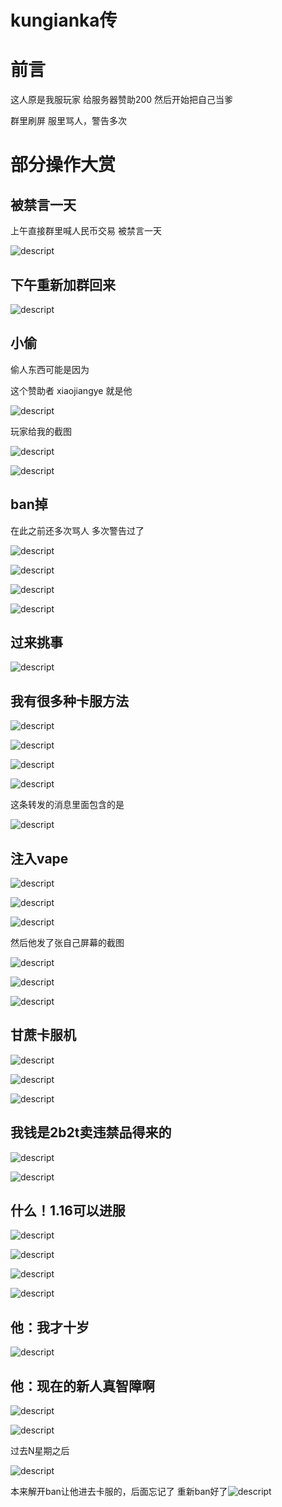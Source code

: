 # kungianka传

# 前言

这人原是我服玩家 给服务器赞助200 然后开始把自己当爹

群里刷屏 服里骂人，警告多次

# 部分操作大赏

## 被禁言一天

上午直接群里喊人民币交易 被禁言一天

![descript](/others/kungianka传/20240217202231_0.png)

## 下午重新加群回来

![descript](/others/kungianka传/20240217202231_1.png)

## 小偷

偷人东西可能是因为

这个赞助者 xiaojiangye 就是他

![descript](/others/kungianka传/20240217202231_2.png)

玩家给我的截图

![descript](/others/kungianka传/20240217202231_3.png)

![descript](/others/kungianka传/20240217202231_4.png)

## ban掉

在此之前还多次骂人 多次警告过了

![descript](/others/kungianka传/20240217202231_5.png)

![descript](/others/kungianka传/20240217202231_6.png)

![descript](/others/kungianka传/20240217202231_7.png)

![descript](/others/kungianka传/20240217202231_8.png)

## 过来挑事

![descript](/others/kungianka传/20240217202231_9.png)

## 我有很多种卡服方法

![descript](/others/kungianka传/20240217202231_10.png)

![descript](/others/kungianka传/20240217202231_11.png)

![descript](/others/kungianka传/20240217202231_12.png)

![descript](/others/kungianka传/20240217202231_13.png)

这条转发的消息里面包含的是

![descript](/others/kungianka传/20240217202231_14.png)

## 注入vape

![descript](/others/kungianka传/20240217202231_15.png)

![descript](/others/kungianka传/20240217202231_16.png)

![descript](/others/kungianka传/20240217202231_17.png)

然后他发了张自己屏幕的截图

![descript](/others/kungianka传/20240217202231_18.png)

![descript](/others/kungianka传/20240217202231_19.png)

![descript](/others/kungianka传/20240217202231_20.png)

## 甘蔗卡服机

![descript](/others/kungianka传/20240217202231_21.png)

![descript](/others/kungianka传/20240217202231_22.png)

![descript](/others/kungianka传/20240217202231_23.png)

## 我钱是2b2t卖违禁品得来的

![descript](/others/kungianka传/20240217202231_24.png)

![descript](/others/kungianka传/20240217202231_25.png)

## 什么！1\.16可以进服

![descript](/others/kungianka传/20240217202231_26.png)

![descript](/others/kungianka传/20240217202231_27.png)

![descript](/others/kungianka传/20240217202231_28.png)

![descript](/others/kungianka传/20240217202231_29.png)

## 他：我才十岁

![descript](/others/kungianka传/20240217202231_30.png)

## 他：现在的新人真智障啊

![descript](/others/kungianka传/20240217202231_31.png)

![descript](/others/kungianka传/20240217202231_32.png)

过去N星期之后

![descript](/others/kungianka传/20240217202231_33.png)

本来解开ban让他进去卡服的，后面忘记了 重新ban好了![descript](/others/kungianka传/20240217202231_34.jpeg)

